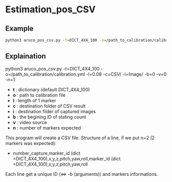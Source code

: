 # Estimation_pos_CSV

## Example

```sh
python3 aruco_pos_csv.py -t=DICT_4X4_100 -o=/path_to_calibration/calibration.yml -l=0.08 -c=CSV/ -i=Image/ -b=0 -v=0 -n=1
```

## Explaination

python3 aruco_pos_csv.py -t=DICT_4X4_100 -o=/path_to_calibration/calibration.yml -l=0.08 -c=CSV/ -i=Image/ -b=0 -v=0 -n=1

- **t** : dictionary (default DICT_4X4_100)
- **o** : path to calibration file
- **l** : length of 1 marker
- **c** : destination folder of CSV result
- **i** : destination filder of captured images
- **b** : the begining ID of stating count
- **v** : video source
- **n** : number of markers expected

This program will create a CSV file. Structure of a line, if we put n=2 (2 markers was expected):
- number_capture,marker_id (dict =DICT_4X4_100),x,y,z,pitch,yaw,roll,marker_id (dict =DICT_4X4_100),x,y,z,pitch,yaw,roll

Each line get a unique ID (<=> -b (arguments)) and markers informations.

